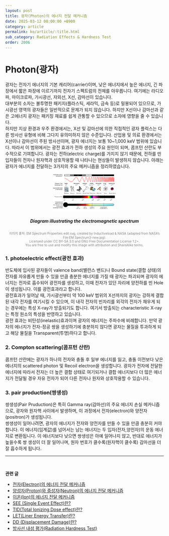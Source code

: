 ```yaml
---
layout: post
title: 광자(Photon)의 에너지 전달 메커니즘
date: 2025-03-12 00:00:00 +0900
category: article
permalink: ko/article/:title.html
sub_category: Radiation Effects & Hardness Test
order: 2006
---
```

# Photon(광자)
광자는 전자기 에너지의 기본 캐리어(carrier)이며, 낮은 에너지에서 높은 에너지, 긴 파장에서 짧은 파장에 이르기까지 전자기 스펙트럼의 전체를 아우릅니다. 여기에는 라디오파, 마이크로파, 가시광선, 자외선, X선, 감마선이 있습니다.<br>
대부분의 소자는 불투명한 패키지(플라스틱, 세라믹, 금속 등)로 밀봉되어 있으므로, 가시광선 영역의 광자들은 일반적으로 문제가 되지 않습니다. 하지만 X선이나 감마선과 같은 고에너지 광자는 패키징 재료를 쉽게 관통할 수 있으므로 소자에 영향을 줄 수 있습니다.<br>
하지만 지상 환경과 우주 환경에서는, X선 및 감마선에 의한 직접적인 광자 플럭스는 다른 방사선 유형에 비해 그다지 유의미하지 않은 수준입니다.
산업용 및 의료 환경에서는 X선이나 감마선이 주된 방사선이며, 광자 에너지는 보통 10~1,000 keV 범위에 있습니다. 따라서 이 범위에서는 광전 효과가 전하 생성의 주요 원인이 되며, 콤프턴 산란도 부수적으로 기여합니다.
광자는 전하(electric charge)를 가지지 않기 때문에, 전하를 띤 입자들이 전자나 원자핵과 상호작용할 때 나타나는 현상들이 발생하지 않습니다. 
아래는 광자가 에너지를 전달하는 3가지의 주요 메커니즘을 정리하였습니다.

<p align="center"> 
  <img src="/assets/Articles/선스펙트럼.png" alt= "Diagram illustrating the electromagnetic spectrum" style="width: 40%;">
</p>

<!-- 이미지 설명 -->
<div align="center"> 
<h5>Diagram illustrating the electromagnetic spectrum</h5>
</div>
<div align="center" style="font-size: 10px; color: gray; ">
  이미지 출처: EM Spectrum Properties edit.svg, created by Inductiveload & NASA (adapted from NASA’s File:EM Spectrum3-new.jpg).<br>
Licensed under CC BY-SA 3.0 and GNU Free Documentation License 1.2+.<br>
You are free to use and modify this image with attribution and ShareAlike terms.
</div>


### 1. photoelectric effect(광전 효과)
반도체에 입사된 광자들이 valence band(밸런스 밴드)나 Bound state(결합 상태)의 전자를 자유롭게 만들 수 있을 만큼 충분한 에너지를 가질 때 광자는 파괴되며 광자의 에너지는 전자로 흡수되어 광전자를 생성하고, 이때 전자가 있던 자리에 양전하를 띤 Hole이 생성됩니다. 이를 광전효과라고 합니다.<br>
광전효과가 일어날 때, 가시광선부터 약 100 keV 범위의 X선까지의 광자는 강하게 결합된 내각 전자를 여기시킬 수 있으며, 이 내각 전자의 빈자리를 외각의 전자가 채우게 되는 경우에는 특성 X-ray가 방출되기도 합니다. 여기서 방출되는 characteristic X-ray는 특정 원소의 특성을 반영하고 있습니다. <br>
광전 효과는 비탄성(inelastic)효과이며 광자의 에너지는 주파수에 비례합니다. 만약 광자의 에너지가 전자-정공 쌍을 생성하기에 충분하지 않다면 광자는 물질을 투과하게 되고 해당 물질을 Transparent(투명)하다고 합니다.

### 2. Compton scattering(콤프턴 산란)
콤프턴 산란에는 광자가 하나의 전자와 충돌 후 일부 에너지를 잃고, 충돌 이전보다 낮은 에너지의 scattered photon 및 Recoil electron을 생성합니다. 광자가 전자에 전달한 에너지에 따라서 전자는 더 높은 결합 상태로 여기되거나 결합 에너지보다 더 많은 에너지가 전달될 경우 자유 전자가 되어 다른 전자나 원자와 상호작용할 수 있습니다.

### 3. pair production(쌍생성)
쌍생성(Pair Pruduction)은 특히 Gamma ray(감마선)의 주요 에너지 손실 메카니즘으로, 광자와 원자핵 사이에서 발생하며,
이 과정에서 전자(electron)와 양전자(positron)가 생성됩니다.<br>
쌍생성이 일어나려면, 광자의 에너지가 전자와 양전자를 만들 수 있을 만큼 충분히 커야 합니다.
이 에너지(임계값)를 넘어서는 남는 에너지는 두 입자(전자,양전자)의 운동 에너지로 변환됩니다.
이 에너지보다 낮으면 쌍생성은 아예 일어나지 않고, 반대로 에너지가 높을수록 쌍 생성이 더 잘 일어나며, 원자 번호가 클수록(원자핵이 클수록) 감마선을 더 잘 흡수하게 됩니다.










-------------------------------------



<br/> <!-- 한줄 띄기 -->

**관련 글**
- [전자(Electron)의 에너지 전달 메커니즘](/ko/article/22.electrons.html)
- [양성자(Proton)와 중성자(Neutron)의 에너지 전달 메커니즘](/ko/article/23.Nucleons.html)
- [이온(Ion)의 에너지 전달 메커니즘](/ko/article/24.ions.html)
- [SEE (Single Event Effect)란?](/ko/article/1.-SEE.html)
- [TID(Total Ionizing Dose effect)란?](/ko/article/7.TID.html)
- [LET(Liner Energy Transfer)란?](/ko/article/6.LET.html)
- [DD (Displacement Damage)란?](/ko/article/18.DD.html)
- [방사선 내성 평가(Radiation Hardness Test)](/ko/article/3.방사선-내성-평가.html)